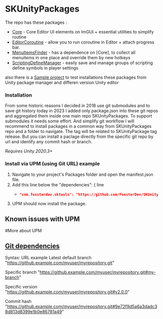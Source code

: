 # SKUnityPackages

The repo has these packages :
- [Core](https://github.com/FoxsterDev/SKTools) - Core Editor UI elements on ImGUI + essential utilities to simplify routine
- [EditorCoroutine](https://github.com/FoxsterDev/SKTools.EditorCoroutine) - allow you to run coroutine in Editor + attach progress bar.
- [MenuItemsFinder](https://github.com/FoxsterDev/SKTools.MenuItemsFinder) - has a dependence on [Core], to collect all menuitems in one place and override them by new hotkeys
- [ScriptingDefineManager](https://github.com/FoxsterDev/SKTools.ScriptingDefineManager) - easily save and manage groups of scripting define symbols in player settings

also there is a [Sample project](https://github.com/FoxsterDev/SKSample) to test installations these packages from Unity package manager and differen version Unity editor


### Installation
From some historic reasons I decided in 2018 use git submodules and to save git history today in 2023 I added only package.json into these git repos
and aggregated them inside one main repo SKUnityPackages. To support submodules it needs some effort. And simplify git workflow I will recommend
to install packages in a common way from SKUnityPackages repo and a folder to navigate. The tag will be related to SKUnityPackage tag release. But you can install a 
paclage directly from the specific git repo by url and identify any commit hash or branch.

*Requires Unity 2020.3+*

### Install via UPM (using Git URL) example

1. Navigate to your project's Packages folder and open the manifest.json file.
2. Add this line below the "dependencies": { line
    - ```json title="Packages/manifest.json"
      "com.foxsterdev.sktools": "https://github.com/FoxsterDev/SKUnityPackages.git?path=Assets/SKTools#1.0.0",
      ```
3. UPM should now install the package.

## Known issues with UPM

#More about UPM

## [Git dependencies](https://docs.unity3d.com/Manual/upm-git.html)

Syntax:	URL example
Latest default branch	"https://github.example.com/myuser/myrepository.git"

Specific branch	"https://github.example.com/myuser/myrepository.git#my-branch"

Specific version	"https://github.example.com/myuser/myrepository.git#v2.0.0"

Commit hash	"https://github.example.com/myuser/myrepository.git#9e72f9d5a6a3dadc38d813d8399e1b0e86781a49"